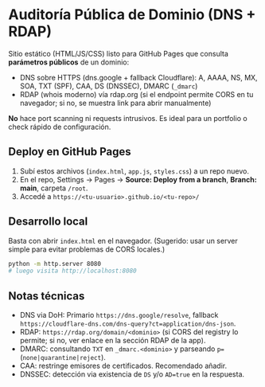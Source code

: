 # Auditoría Pública de Dominio (DNS + RDAP)

Sitio estático (HTML/JS/CSS) listo para GitHub Pages que consulta **parámetros públicos** de un dominio:

- DNS sobre HTTPS (dns.google + fallback Cloudflare): A, AAAA, NS, MX, SOA, TXT (SPF), CAA, DS (DNSSEC), DMARC (`_dmarc`)
- RDAP (whois moderno) vía rdap.org (si el endpoint permite CORS en tu navegador; si no, se muestra link para abrir manualmente)

**No** hace port scanning ni requests intrusivos. Es ideal para un portfolio o check rápido de configuración.

## Deploy en GitHub Pages

1. Subí estos archivos (`index.html`, `app.js`, `styles.css`) a un repo nuevo.
2. En el repo, Settings → Pages → **Source: Deploy from a branch**, **Branch: main**, carpeta `/root`.
3. Accedé a `https://<tu-usuario>.github.io/<tu-repo>/`

## Desarrollo local
Basta con abrir `index.html` en el navegador. (Sugerido: usar un server simple para evitar problemas de CORS locales.)

```bash
python -m http.server 8080
# luego visita http://localhost:8080
```

## Notas técnicas
- DNS via DoH: Primario `https://dns.google/resolve`, fallback `https://cloudflare-dns.com/dns-query?ct=application/dns-json`.
- RDAP: `https://rdap.org/domain/<dominio>` (si CORS del registry lo permite; si no, ver enlace en la sección RDAP de la app).
- DMARC: consultando `TXT` en `_dmarc.<dominio>` y parseando `p=` (`none|quarantine|reject`).
- CAA: restringe emisores de certificados. Recomendado añadir.
- DNSSEC: detección via existencia de `DS` y/o `AD=true` en la respuesta.
